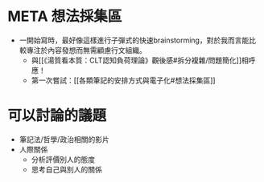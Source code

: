 # META 想法採集區
- 一開始寫時，最好像這樣進行子彈式的快速brainstorming，對於我而言能比較專注於內容發想而無需顧慮行文組織。
	- 與[[《湯質看本質：CLT認知負荷理論》觀後感#拆分複雜/問題簡化]]相呼應！
	- 第一次嘗試：[[各類筆記的安排方式與電子化#想法採集區]]

# 可以討論的議題
- 筆記法/哲學/政治相關的影片
- 人際關係
	- 分析評價別人的態度
	- 思考自己與別人的關係